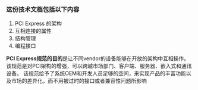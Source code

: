 ### 这份技术文档包括以下内容

1. PCI Express 的架构
2. 互相连接的属性
3. 结构管理
4. 编程接口

**PCI Express规范的目的**是让不同vendor的设备能够在开放的架构中互相操作。该规范是对PCI架构的增强，可以跨越市场部门、客户端、服务器、嵌入式和通讯设备。
该规范给予了系统OEM和开发人员足够的空间，来实现产品的丰富功能以及市场的差异化，而不用被过时的接口或者兼容性问题所影响
